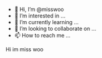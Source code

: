- 👋 Hi, I’m @misswoo
- 👀 I’m interested in ...
- 🌱 I’m currently learning ...
- 💞️ I’m looking to collaborate on ...
- 📫 How to reach me ...

<!---
misswoo/misswoo is a ✨ special ✨ repository because its `README.md` (this file) appears on your GitHub profile.
You can click the Preview link to take a look at your changes.
--->

Hi im miss woo 
